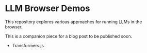 # LLM Browser Demos

This repository explores various approaches for running LLMs in the browser.

This is a companion piece for a blog post to be published soon.

- Transformers.js
